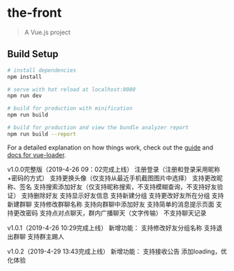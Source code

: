 # the-front

> A Vue.js project

## Build Setup

``` bash
# install dependencies
npm install

# serve with hot reload at localhost:8080
npm run dev

# build for production with minification
npm run build

# build for production and view the bundle analyzer report
npm run build --report
```

For a detailed explanation on how things work, check out the [guide](http://vuejs-templates.github.io/webpack/) and [docs for vue-loader](http://vuejs.github.io/vue-loader).


v1.0.0完整版（2019-4-26 09：02完成上线）
注册登录（注册和登录采用昵称+密码的方式）
支持更换头像（仅支持从最近手机截图图片中选择）
支持更改昵称、签名
支持搜索添加好友（仅支持昵称搜索，不支持模糊查询，不支持好友验证）
支持删除好友
支持显示好友信息
支持新建分组
支持更改好友所在分组
支持新建群聊
支持修改群聊名称
支持向群聊中添加好友
支持简单的消息提示页面
支持更改密码
支持点对点聊天，群内广播聊天（文字传输）
不支持聊天记录

v1.0.1（2019-4-26 10:29完成上线）
新增功能：
支持修改好友分组名称
支持退出群聊
支持群主踢人

v1.0.2（2019-4-29 13:43完成上线）
新增功能：
支持接收公告
添加loading，优化体验